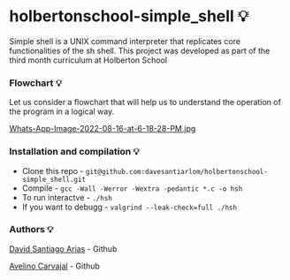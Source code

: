 # holbertonschool-simple_shell :bulb:

Simple shell is a UNIX command interpreter that replicates core functionalities of the sh shell. This project was developed as part of the third month curriculum at Holberton School


### Flowchart :bulb:

Let us consider a flowchart that will help us to understand the operation of the program in a logical way.

[Whats-App-Image-2022-08-16-at-6-18-28-PM.jpg](https://postimg.cc/VrJrQtj3)

### Installation and compilation :bulb:

* Clone this repo - ```git@github.com:davesantiarlom/holbertonschool-simple_shell.git```
* Compile - ```gcc -Wall -Werror -Wextra -pedantic *.c -o hsh```
* To run interactve - ``` ./hsh ```
* If you want to debugg - ```valgrind --leak-check=full ./hsh```


### Authors :bulb:

[David Santiago Arias](https://github.com/davesantiarlom) - Github

[Avelino Carvajal](https://github.com/AvelinoC5) - Github
